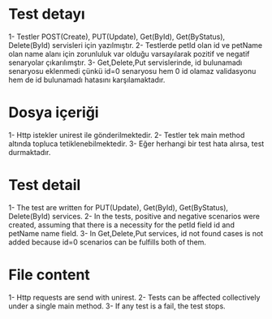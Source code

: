 # Test detayı
1- Testler POST(Create), PUT(Update), Get(ById), Get(ByStatus), Delete(ById) servisleri için yazılmıştır.
2- Testlerde petId olan id ve petName olan name alanı için zorunluluk var olduğu varsayılarak pozitif ve negatif senaryolar çıkarılımştır.
3- Get,Delete,Put servislerinde, id bulunamadı senaryosu eklenmedi çünkü id=0 senaryosu hem 0 id olamaz validasyonu hem de id bulunamadı hatasını karşılamaktadır.

# Dosya içeriği
1- Http istekler unirest ile gönderilmektedir.
2- Testler tek main method altında topluca tetiklenebilmektedir.
3- Eğer herhangi bir test hata alırsa, test durmaktadır.

# Test detail
1- The test are written for PUT(Update), Get(ById), Get(ByStatus), Delete(ById) services.
2- In the tests, positive and negative scenarios were created, assuming that there is a necessity for the petId field id and petName name field.
3- In Get,Delete,Put services, id not found cases is not added because id=0 scenarios can be fulfills both of them.


# File content
1- Http requests are send with unirest.
2- Tests can be affected collectively under a single main method.
3- If any test is a fail, the test stops.
